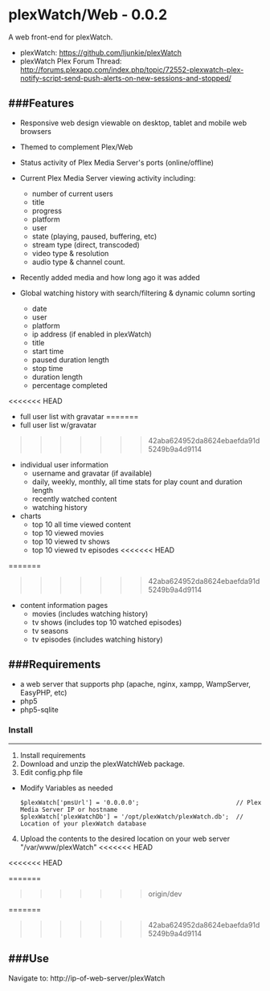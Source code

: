 plexWatch/Web - 0.0.2
=====================

A web front-end for plexWatch.

* plexWatch: https://github.com/ljunkie/plexWatch
* plexWatch Plex Forum Thread: http://forums.plexapp.com/index.php/topic/72552-plexwatch-plex-notify-script-send-push-alerts-on-new-sessions-and-stopped/


###Features
-----------
* Responsive web design viewable on desktop, tablet and mobile web browsers 

* Themed to complement Plex/Web 

* Status activity of Plex Media Server's ports (online/offline)

* Current Plex Media Server viewing activity including:
	* number of current users
	* title
	* progress
	* platform
	* user
	* state (playing, paused, buffering, etc)
	* stream type (direct, transcoded)
	* video type & resolution
	* audio type & channel count.
	
* Recently added media and how long ago it was added

* Global watching history with search/filtering & dynamic column sorting
	* date
	* user
	* platform
	* ip address (if enabled in plexWatch)
	* title
	* start time
	* paused duration length
	* stop time
	* duration length
	* percentage completed
	
<<<<<<< HEAD
* full user list with gravatar
=======
* full user list w/gravatar
>>>>>>> 42aba624952da8624ebaefda91d5249b9a4d9114

* individual user information
	- username and gravatar (if available)
	- daily, weekly, monthly, all time stats for play count and duration length
	- recently watched content
	- watching history
* charts
	- top 10 all time viewed content
	- top 10 viewed movies
	- top 10 viewed tv shows
	- top 10 viewed tv episodes
<<<<<<< HEAD

=======
	
>>>>>>> 42aba624952da8624ebaefda91d5249b9a4d9114
* content information pages 
	- movies (includes watching history)
	- tv shows (includes top 10 watched episodes)
	- tv seasons
	- tv episodes (includes watching history)


###Requirements
---------------
* a web server that supports php (apache, nginx, xampp, WampServer, EasyPHP, etc)
* php5
* php5-sqlite


### Install 
-----------

1. Install requirements
2. Download and unzip the plexWatchWeb package.
3. Edit config.php file
 * Modify Variables as needed

	```
	$plexWatch['pmsUrl'] = '0.0.0.0';							// Plex Media Server IP or hostname
	$plexWatch['plexWatchDb'] = '/opt/plexWatch/plexWatch.db';	// Location of your plexWatch database 
	```
4. Upload the contents to the desired location on your web server "/var/www/plexWatch"
<<<<<<< HEAD

<<<<<<< HEAD
  	


=======
>>>>>>> origin/dev

=======
>>>>>>> 42aba624952da8624ebaefda91d5249b9a4d9114

###Use
------

Navigate to: http://ip-of-web-server/plexWatch

